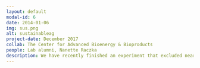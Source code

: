 ```yaml
---
layout: default
modal-id: 6
date: 2014-01-06
img: sus.png
alt: sustainableag
project-date: December 2017
collab: The Center for Advanced Bioenergy & Bioproducts
people: Lab alumni, Nanette Raczka
description: We have recently finished an experiment that excluded nearly all the rainfall from a temperate forest stand in Morgantown, WV. The experiment tested how the extreme drought conditions predicted from climate change will change tree physiology and microbial function. Our findings show that forest stands dominated by oaks were more resilient than those dominated by maples. Specifically, oaks were able to sustain high rates of N-mineralization by increasing carbon transfers to the rhizosphere. By contrast, maples increased their ability to scavenge for nitrogen with roots, yet their N-mineralization rates declined.
---
```

